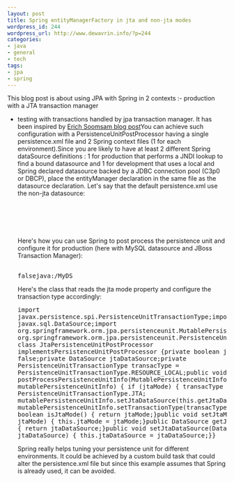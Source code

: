 ```yaml
--- 
layout: post
title: Spring entityManagerFactory in jta and non-jta modes
wordpress_id: 244
wordpress_url: http://www.dewavrin.info/?p=244
categories: 
- java
- general
- tech
tags: 
- jpa
- spring
---
```

This blog post is about using JPA with Spring in 2 contexts :-  production with a JTA transaction manager
- testing with transactions handled by jpa transaction manager.
It has been inspired by [Erich Soomsam blog post](http://erich.soomsam.net/2007/04/24/spring-jpa-and-jta-with-hibernate-and-jotm/)You can achieve such configuration with a PersistenceUnitPostProcessor having a single persistence.xml file and 2 Spring context files (1 for each environment).Since you are likely to have at least 2 different Spring dataSource definitions : 1 for production that performs a JNDI lookup to find a bound datasource and 1 for development that uses a local and Spring declared datasource backed by a JDBC connection pool (C3p0 or DBCP), place the entityManager declaration in the same file as the datasource declaration. Let's say that the default persistence.xml use the non-jta datasource: <pre lang="xml"> <persistence xmlns="http://java.sun.com/xml/ns/persistence" xmlns:xsi="http://www.w3.org/2001/XMLSchema-instance" xsi:schemalocation="http://java.sun.com/xml/ns/persistence    http://java.sun.com/xml/ns/persistence/persistence_1_0.xsd" version="1.0"> <persistence-unit transaction-type="RESOURCE_LOCAL" name="seamphony"><properties>     <!-- Scan for annotated classes and Hibernate mapping XML files --><property value="class, hbm" name="hibernate.archive.autodetection" /><property name="hibernate.dialect" value="org.hibernate.dialect.MySQLDialect" /> </properties>    </persistence-unit></persistence></pre>Here's how you can use Spring to post process the persistence unit and configure it for production (here with MySQL datasource and JBoss Transaction Manager):<pre lang="xml"><bean class="org.springframework.orm.jpa.LocalContainerEntityManagerFactoryBean" id="entityManagerFactory"><property ref="dataSource" name="dataSource"></property><property name="jpaVendorAdapter"><bean class="org.springframework.orm.jpa.vendor.HibernateJpaVendorAdapter"><property value="MYSQL" name="database" /><property value="true" name="showSql" /><property value="org.hibernate.dialect.MySQLDialect" name="databasePlatform" /></bean></property><property name="jpaPropertyMap" /></bean><map><entry value="org.hibernate.transaction.JBossTransactionManagerLookup" key="hibernate.transaction.manager_lookup_class"><entry value="true" key="hibernate.transaction.flush_before_completion" /><entry value="true" key="hibernate.transaction.auto_close_session" /><entry value="jta" key="hibernate.current_session_context_class" /><entry value="auto" key="hibernate.connection.release_mode" /></entry></map><property name="persistenceUnitPostProcessors"><list><bean class="JtaPersistenceUnitPostProcessor"><property value="true" name="jtaMode"></property><property ref="dataSource" name="jtaDataSource"></property></bean></list></property><!-- Datasource Lookup--><bean class="org.springframework.jndi.JndiObjectFactoryBean" id="dataSource"><property name="resourceRef">    <value>false</value></property><property name="jndiName"><value>java:/MyDS</value></property></bean><!-- Transaction Manager--><bean class="org.springframework.transaction.jta.JtaTransactionManager" id="transactionManager"><property value="java:/TransactionManager" name="transactionManagerName" /><property value="false" name="autodetectUserTransaction" /></bean></pre>Here's the class that reads the jta mode property and configure the transaction type accordingly:<pre lang="java">import javax.persistence.spi.PersistenceUnitTransactionType;import javax.sql.DataSource;import org.springframework.orm.jpa.persistenceunit.MutablePersistenceUnitInfo;import org.springframework.orm.jpa.persistenceunit.PersistenceUnitPostProcessor;public class JtaPersistenceUnitPostProcessor implementsPersistenceUnitPostProcessor {private boolean jtaMode = false;private DataSource jtaDataSource;private PersistenceUnitTransactionType transacType = PersistenceUnitTransactionType.RESOURCE_LOCAL;public void postProcessPersistenceUnitInfo(MutablePersistenceUnitInfo mutablePersistenceUnitInfo) {  if (jtaMode) {    transacType = PersistenceUnitTransactionType.JTA;    mutablePersistenceUnitInfo.setJtaDataSource(this.getJtaDataSource());  }  mutablePersistenceUnitInfo.setTransactionType(transacType);}public boolean isJtaMode() {   return jtaMode;}public void setJtaMode(boolean jtaMode) {   this.jtaMode = jtaMode;}public DataSource getJtaDataSource() {   return jtaDataSource;}public void setJtaDataSource(DataSource jtaDataSource) {   this.jtaDataSource = jtaDataSource;}}</pre>Spring really helps tuning your persistence unit for different environments. It could be achieved by a custom build task that could alter the persistence.xml file but since this example assumes that Spring is already used, it can be avoided.
